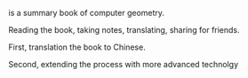 <Polygon Mesh Processing> is a summary book of computer geometry.

Reading the book, taking notes, translating, sharing for friends.

First, translation the book to Chinese.

Second, extending the process with more advanced technolgy
